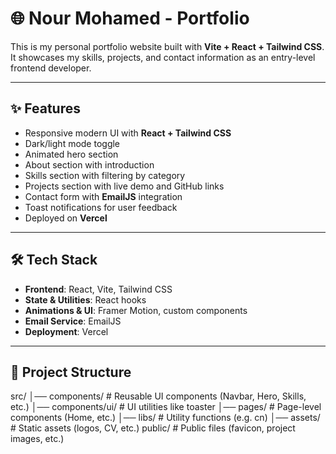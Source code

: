# 🌐 Nour Mohamed - Portfolio

This is my personal portfolio website built with **Vite + React + Tailwind CSS**.  
It showcases my skills, projects, and contact information as an entry-level frontend developer.

---

## ✨ Features

- Responsive modern UI with **React + Tailwind CSS**
- Dark/light mode toggle
- Animated hero section
- About section with introduction
- Skills section with filtering by category
- Projects section with live demo and GitHub links
- Contact form with **EmailJS** integration
- Toast notifications for user feedback
- Deployed on **Vercel**

---

## 🛠️ Tech Stack

- **Frontend**: React, Vite, Tailwind CSS
- **State & Utilities**: React hooks
- **Animations & UI**: Framer Motion, custom components
- **Email Service**: EmailJS
- **Deployment**: Vercel

---

## 📂 Project Structure

src/
│── components/ # Reusable UI components (Navbar, Hero, Skills, etc.)
│── components/ui/ # UI utilities like toaster
│── pages/ # Page-level components (Home, etc.)
│── libs/ # Utility functions (e.g. cn)
│── assets/ # Static assets (logos, CV, etc.)
public/ # Public files (favicon, project images, etc.)
